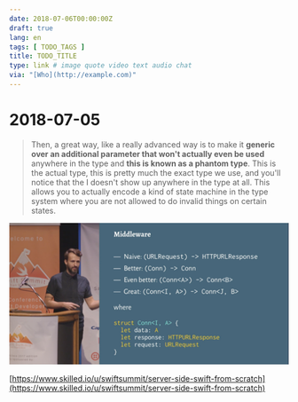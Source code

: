 ```yaml
---
date: 2018-07-06T00:00:00Z
draft: true
lang: en
tags: [ TODO_TAGS ]
title: TODO_TITLE
type: link # image quote video text audio chat
via: "[Who](http://example.com)"
---
```



# 2018-07-05

> Then, a great way, like a really advanced way is to make it ****generic over an additional parameter that won't actually even be used**** anywhere in the type and ****this is known as a phantom type****. This is the actual type, this is pretty much the exact type we use, and you'll notice that the I doesn't show up anywhere in the type at all.
> This allows you to actually encode a kind of state machine in the type system where you are not allowed to do invalid things on certain states.

![2018-07-05](2018-07-05.png)

[https://www.skilled.io/u/swiftsummit/server-side-swift-from-scratch](https://www.skilled.io/u/swiftsummit/server-side-swift-from-scratch)

